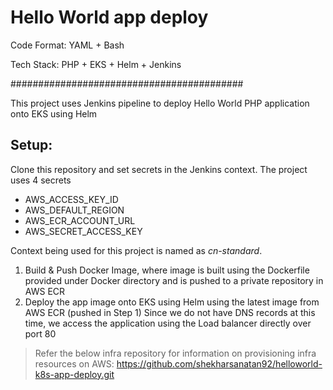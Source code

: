 # Hello World app deploy

Code Format: YAML + Bash

Tech Stack: PHP + EKS + Helm + Jenkins

##########################################

This project uses Jenkins pipeline to deploy Hello World PHP application onto EKS using Helm

## Setup:
Clone this repository and set secrets in the Jenkins context. The project uses 4 secrets
- AWS_ACCESS_KEY_ID
- AWS_DEFAULT_REGION
- AWS_ECR_ACCOUNT_URL
- AWS_SECRET_ACCESS_KEY

Context being used for this project is named as *cn-standard*.

1. Build & Push Docker Image, where image is built using the Dockerfile provided under Docker directory and is pushed to a private repository in AWS ECR
2. Deploy the app image onto EKS using Helm using the latest image from AWS ECR (pushed in Step 1)
Since we do not have DNS records at this time, we access the application using the Load balancer directly over port 80

> Refer the below infra repository for information on provisioning infra resources on AWS: https://github.com/shekharsanatan92/helloworld-k8s-app-deploy.git
